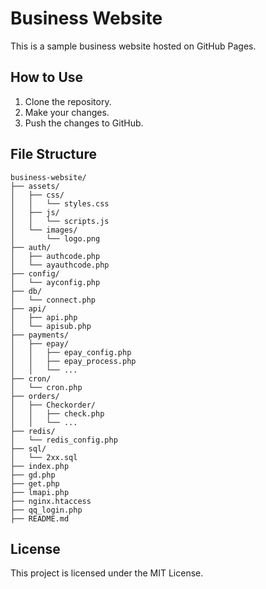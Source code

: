 # Business Website

This is a sample business website hosted on GitHub Pages.

## How to Use

1. Clone the repository.
2. Make your changes.
3. Push the changes to GitHub.

## File Structure

```
business-website/
├── assets/
│   ├── css/
│   │   └── styles.css
│   ├── js/
│   │   └── scripts.js
│   └── images/
│       └── logo.png
├── auth/
│   ├── authcode.php
│   └── ayauthcode.php
├── config/
│   └── ayconfig.php
├── db/
│   └── connect.php
├── api/
│   ├── api.php
│   └── apisub.php
├── payments/
│   ├── epay/
│   │   ├── epay_config.php
│   │   ├── epay_process.php
│   │   └── ...
├── cron/
│   └── cron.php
├── orders/
│   ├── Checkorder/
│   │   ├── check.php
│   │   └── ...
├── redis/
│   └── redis_config.php
├── sql/
│   └── 2xx.sql
├── index.php
├── gd.php
├── get.php
├── lmapi.php
├── nginx.htaccess
├── qq_login.php
├── README.md
```

## License

This project is licensed under the MIT License.
